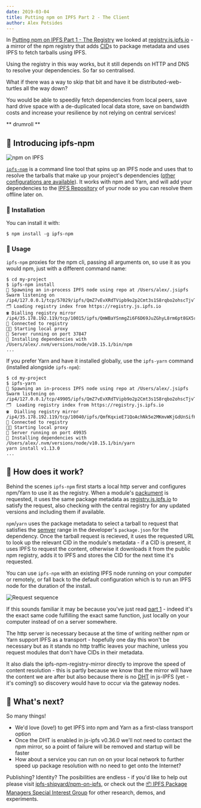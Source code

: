 ```yaml
---
date: 2019-03-04
title: Putting npm on IPFS Part 2 - The Client
author: Alex Potsides
---
```


In [Putting npm on IPFS Part 1 - The Registry]((/post/70-putting-npm-on-ipfs-part-1)) we looked at [registry.js.ipfs.io](https://registry.js.ipfs.io) - a mirror of the npm registry that adds [CID](https://docs.ipfs.io/guides/concepts/cid)s to package metadata and uses IPFS to fetch tarballs using IPFS.

Using the registry in this way works, but it still depends on HTTP and DNS to resolve your dependencies. So far so centralised.

What if there was a way to skip that bit and have it be distributed-web-turtles all the way down?

You would be able to speedily fetch dependencies from local peers, save hard drive space with a de-duplicated local data store, save on bandwidth costs and increase your resilience by not relying on central services!

** drumroll **

## 🙌 Introducing ipfs-npm

![npm on IPFS](https://github.com/ipfs-shipyard/npm-on-ipfs/raw/master/img/npm-on-ipfs.jpg)

[`ipfs-npm`](https://www.npmjs.com/package/ipfs-npm) is a command line tool that spins up an IPFS node and uses that to resolve the tarballs that make up your project's dependencies ([other configurations are available](https://www.npmjs.com/package/ipfs-npm#cli)). It works with npm and Yarn, and will add your dependencies to the [IPFS Repository](https://github.com/ipfs/specs/tree/master/repo) of your node so you can resolve them offline later on.

### 🚚 Installation

You can install it with:

```console
$ npm install -g ipfs-npm
```

### 🔧 Usage

`ipfs-npm` proxies for the npm cli, passing all arguments on, so use it as you would npm, just with a different command name:

```console
$ cd my-project
$ ipfs-npm install
👿 Spawning an in-process IPFS node using repo at /Users/alex/.jsipfs
Swarm listening on /ip4/127.0.0.1/tcp/57029/ipfs/QmZ7vEvXRdTVipb9o2p2Cmt3s1S8rqbo2ohscTjvTLgnpP
🗂️ Loading registry index from https://registry.js.ipfs.io
☎️ Dialling registry mirror /ip4/35.178.192.119/tcp/10015/ipfs/QmWBaYSnmgZi6F6D69JuZGhyL8rm6pt8GX5r7Atc6Gd7vR,/dns4/registry.js.ipfs.io/tcp/10015/ipfs/QmWBaYSnmgZi6F6D69JuZGhyL8rm6pt8GX5r7Atc6Gd7vR
📱️ Connected to registry
👩‍🚀 Starting local proxy
🚀 Server running on port 37847
🎁 Installing dependencies with /Users/alex/.nvm/versions/node/v10.15.1/bin/npm
...
```

If you prefer Yarn and have it installed globally, use the `ipfs-yarn` command (installed alongside `ipfs-npm`):

```console
$ cd my-project
$ ipfs-yarn
👿 Spawning an in-process IPFS node using repo at /Users/alex/.jsipfs
Swarm listening on /ip4/127.0.0.1/tcp/49905/ipfs/QmZ7vEvXRdTVipb9o2p2Cmt3s1S8rqbo2ohscTjvTLgnpP
🗂️  Loading registry index from https://registry.js.ipfs.io
☎️  Dialling registry mirror /ip4/35.178.192.119/tcp/10040/ipfs/QmfKqxieE71QoAchNk5e2MKmvWKjGdUnSifHqq1xZLEzyn,/dns4/registry.js.ipfs.io/tcp/10040/ipfs/QmfKqxieE71QoAchNk5e2MKmvWKjGdUnSifHqq1xZLEzyn
📱️ Connected to registry
👩‍🚀 Starting local proxy
🚀 Server running on port 49935
🎁 Installing dependencies with /Users/alex/.nvm/versions/node/v10.15.1/bin/yarn
yarn install v1.13.0
...
```

## 🙋 How does it work?

Behind the scenes `ipfs-npm` first starts a local http server and configures npm/Yarn to use it as the registry.  When a module's [packument](https://github.com/zkat/pacote/tree/33c53cf10b080e78182bccc56ec1d5126f8b627e#packument) is requested, it uses the same package metadata as [registry.js.ipfs.io](https://registry.js.ipfs.io) to satisfy the request, also checking with the central registry for any updated versions and including them if available.

`npm`/`yarn` uses the package metadata to select a tarball to request that satisfies the [semver](https://semver.org/) range in the developer's `package.json` for the dependency. Once the tarball request is recieved, it uses the requested URL to look up the relevant CID in the module's metadata - if a CID is present, it uses IPFS to request the content, otherwise it downloads it from the public npm registry, adds it to IPFS and stores the CID for the next time it's requested.

You can use `ipfs-npm` with an existing IPFS node running on your computer or remotely, or fall back to the default configuration which is to run an IPFS node for the duration of the install.

![Request sequence](/74-putting-npm-on-ipfs-part-2/ipfs-npm-sequence.png)

If this sounds familiar it may be because you've just read [part 1](/post/73-putting-npm-on-ipfs-part-1) - indeed it's the exact same code fulfilling the exact same function, just locally on your computer instead of on a server somewhere.

The http server is necessary because at the time of writing neither npm or Yarn support IPFS as a transport - hopefully one day this won't be necessary but as it stands no http traffic leaves your machine, unless you request modules that don't have CIDs in their metadata.

It also dials the ipfs-npm-registry-mirror directly to improve the speed of content resolution - this is partly because we know that the mirror will have the content we are after but also because there is no [DHT](https://ipfs.io/ipfs/QmXoypizjW3WknFiJnKLwHCnL72vedxjQkDDP1mXWo6uco/wiki/Distributed_hash_table.html) in js-IPFS (yet - it's coming!) so discovery would have to occur via the gateway nodes.

## 🎁 What's next?

So many things!

* We'd love (love!) to get IPFS into npm and Yarn as a first-class transport option
* Once the DHT is enabled in js-ipfs v0.36.0 we'll not need to contact the npm mirror, so a point of failure will be removed and startup will be faster
* How about a service you can run on on your local network to further speed up package resolution with no need to get onto the Internet?

Publishing? Identity? The posibilities are endless - if you'd like to help out please visit [ipfs-shipyard/npm-on-ipfs](https://github.com/ipfs-shipyard/npm-on-ipfs), or check out the [📦 IPFS Package Managers Special Interest Group](https://github.com/ipfs/package-managers) for other research, demos, and experiments.
